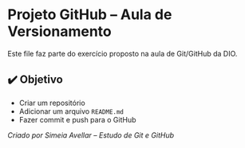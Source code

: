 # Projeto GitHub – Aula de Versionamento

Este file faz parte do exercício proposto na aula de Git/GitHub da DIO.

## ✔️ Objetivo

- Criar um repositório
- Adicionar um arquivo `README.md`
- Fazer commit e push para o GitHub

*Criado por Simeia Avellar – Estudo de Git e GitHub*

